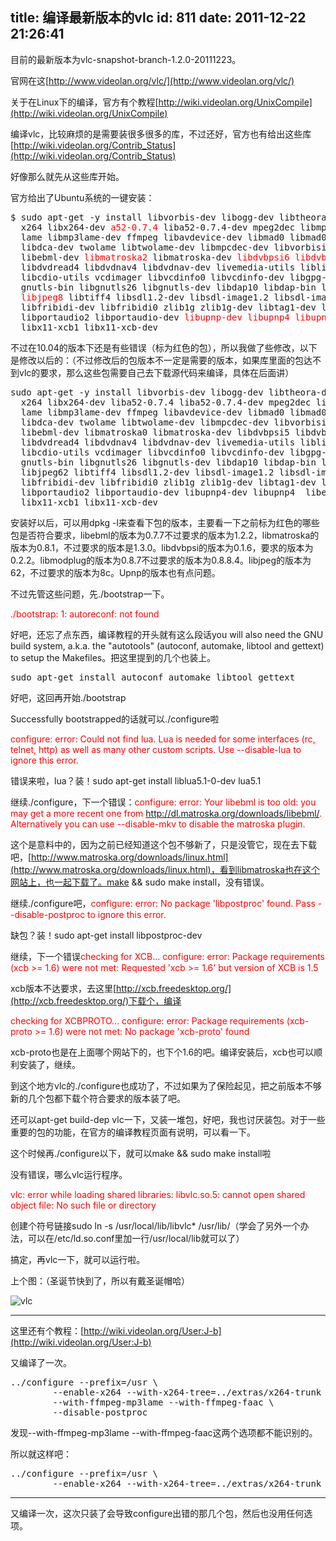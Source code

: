 title: 编译最新版本的vlc
id: 811
date: 2011-12-22 21:26:41
---

目前的最新版本为vlc-snapshot-branch-1.2.0-20111223。

官网在这[http://www.videolan.org/vlc/](http://www.videolan.org/vlc/)

关于在Linux下的编译，官方有个教程[http://wiki.videolan.org/UnixCompile](http://wiki.videolan.org/UnixCompile)

编译vlc，比较麻烦的是需要装很多很多的库，不过还好，官方也有给出这些库[http://wiki.videolan.org/Contrib_Status](http://wiki.videolan.org/Contrib_Status)

好像那么就先从这些库开始。

官方给出了Ubuntu系统的一键安装：
<pre>$ sudo apt-get -y install libvorbis-dev libogg-dev libtheora-dev speex libspeex-dev flac libflac-dev \
  x264 libx264-dev <span style="color: #ff0000;">a52-0.7.4</span> liba52-0.7.4-dev mpeg2dec libmpeg2-4-dev faad libfaad-dev faac libfaac-dev \
  lame libmp3lame-dev ffmpeg libavdevice-dev libmad0 libmad0-dev dirac libdirac-dev liboil-dev libschroedinger-dev \
  libdca-dev twolame libtwolame-dev libmpcdec-dev libvorbisidec1 libvorbisidec-dev libass-dev libass4 <span style="color: #ff0000;">libebml2</span> \
  libebml-dev <span style="color: #ff0000;">libmatroska2</span> libmatroska-dev <span style="color: #ff0000;">libdvbpsi6</span> <span style="color: #ff0000;">libdvbpsi-dev</span> <span style="color: #ff0000;">libmodplug1</span> libmodplug-dev libshout3 libshout3-dev \
  libdvdread4 libdvdnav4 libdvdnav-dev livemedia-utils liblivemedia-dev libcddb2 libcddb2-dev libcdio10 libcdio-dev \
  libcdio-utils vcdimager libvcdinfo0 libvcdinfo-dev libgpg-error0 libgpg-error-dev libgcrypt11 libgcrypt11-dev \
  gnutls-bin libgnutls26 libgnutls-dev libdap10 libdap-bin libdap-dev libxml2 libxml2-dev libpng12-0 libpng12-dev \
  <span style="color: #ff0000;">libjpeg8</span> libtiff4 libsdl1.2-dev libsdl-image1.2 libsdl-image1.2-dev libc-bin gettext libfreetype6 libfreetype6-dev \
  libfribidi-dev libfribidi0 zlib1g zlib1g-dev libtag1-dev libcaca0 libcaca-dev caca-utils libqt4-core libqt4-dev \
  libportaudio2 libportaudio-dev <span style="color: #ff0000;">libupnp-dev</span> <span style="color: #ff0000;">libupnp4 libupnp3</span> libexpat1 libexpat1-dev yasm libxcb-xv0 libxcb-xv0-dev \
  libx11-xcb1 libx11-xcb-dev</pre>
不过在10.04的版本下还是有些错误（标为红色的包），所以我做了些修改，以下是修改以后的：（不过修改后的包版本不一定是需要的版本，如果库里面的包达不到vlc的要求，那么这些包需要自己去下载源代码来编译，具体在后面讲）
<pre>sudo apt-get -y install libvorbis-dev libogg-dev libtheora-dev speex libspeex-dev flac libflac-dev \
  x264 libx264-dev liba52-0.7.4 liba52-0.7.4-dev mpeg2dec libmpeg2-4-dev faad libfaad-dev faac libfaac-dev \
  lame libmp3lame-dev ffmpeg libavdevice-dev libmad0 libmad0-dev dirac libdirac-dev liboil-dev libschroedinger-dev \
  libdca-dev twolame libtwolame-dev libmpcdec-dev libvorbisidec1 libvorbisidec-dev libass-dev libass4 libebml0 \
  libebml-dev libmatroska0 libmatroska-dev libdvbpsi5 libdvbpsi5-dev libmodplug0c2 libmodplug-dev libshout3 libshout3-dev \
  libdvdread4 libdvdnav4 libdvdnav-dev livemedia-utils liblivemedia-dev libcddb2 libcddb2-dev libcdio10 libcdio-dev \
  libcdio-utils vcdimager libvcdinfo0 libvcdinfo-dev libgpg-error0 libgpg-error-dev libgcrypt11 libgcrypt11-dev \
  gnutls-bin libgnutls26 libgnutls-dev libdap10 libdap-bin libdap-dev libxml2 libxml2-dev libpng12-0 libpng12-dev \
  libjpeg62 libtiff4 libsdl1.2-dev libsdl-image1.2 libsdl-image1.2-dev libc-bin gettext libfreetype6 libfreetype6-dev \
  libfribidi-dev libfribidi0 zlib1g zlib1g-dev libtag1-dev libcaca0 libcaca-dev caca-utils libqt4-core libqt4-dev \
  libportaudio2 libportaudio-dev libupnp4-dev libupnp4  libexpat1 libexpat1-dev yasm libxcb-xv0 libxcb-xv0-dev \
  libx11-xcb1 libx11-xcb-dev</pre>
安装好以后，可以用dpkg -l来查看下包的版本，主要看一下之前标为红色的哪些包是否符合要求，libebml的版本为0.7.7不过要求的版本为1.2.2，libmatroska的版本为0.8.1，不过要求的版本是1.3.0。libdvbpsi的版本为0.1.6，要求的版本为0.2.2。libmodplug的版本为0.8.7不过要求的版本为0.8.8.4。libjpeg的版本为62，不过要求的版本为8c。Upnp的版本也有点问题。

不过先管这些问题，先./bootstrap一下。

<span style="color: #ff0000;">./bootstrap: 1: autoreconf: not found</span>

好吧，还忘了点东西，编译教程的开头就有这么段话you will also need the GNU build system, a.k.a. the "autotools" (autoconf, automake, libtool and gettext) to setup the Makefiles。把这里提到的几个也装上。
<pre>sudo apt-get install autoconf automake libtool gettext</pre>
好吧，这回再开始./bootstrap

Successfully bootstrapped的话就可以./configure啦

<span style="color: #ff0000;">configure: error: Could not find lua. Lua is needed for some interfaces (rc, telnet, http) as well as many other custom scripts. Use --disable-lua to ignore this error.</span>

错误来啦，lua？装！sudo apt-get install liblua5.1-0-dev lua5.1

继续./configure，下一个错误：<span style="color: #ff0000;">configure: error: Your libebml is too old: you may get a more recent one from http://dl.matroska.org/downloads/libebml/. Alternatively you can use --disable-mkv to disable the matroska plugin.</span>

这个是意料中的，因为之前已经知道这个包不够新了，只是没管它，现在去下载吧，[http://www.matroska.org/downloads/linux.html](http://www.matroska.org/downloads/linux.html)，看到libmatroska也在这个网站上，也一起下载了。make &amp;&amp; sudo make install，没有错误。

继续./configure吧，<span style="color: #ff0000;">configure: error: No package 'libpostproc' found. Pass --disable-postproc to ignore this error.</span>

缺包？装！sudo apt-get install libpostproc-dev

继续，下一个错误<span style="color: #ff0000;">checking for XCB... configure: error: Package requirements (xcb &gt;= 1.6) were not met: Requested 'xcb &gt;= 1.6' but version of XCB is 1.5</span>

xcb版本不达要求，去这里[http://xcb.freedesktop.org/](http://xcb.freedesktop.org/)下载个，编译

<span style="color: #ff0000;">checking for XCBPROTO... configure: error: Package requirements (xcb-proto &gt;= 1.6) were not met: No package 'xcb-proto' found</span>

xcb-proto也是在上面哪个网站下的，也下个1.6的吧。编译安装后，xcb也可以顺利安装了，继续。

到这个地方vlc的./configure也成功了，不过如果为了保险起见，把之前版本不够新的几个包都下载个符合要求的版本装了吧。

还可以apt-get build-dep vlc一下，又装一堆包，好吧，我也讨厌装包。对于一些重要的包的功能，在官方的编译教程页面有说明，可以看一下。

这个时候再./configure以下，就可以make &amp;&amp; sudo make install啦

没有错误，哪么vlc运行程序。

<span style="color: #ff0000;">vlc: error while loading shared libraries: libvlc.so.5: cannot open shared object file: No such file or directory</span>

创建个符号链接sudo ln -s /usr/local/lib/libvlc* /usr/lib/（学会了另外一个办法，可以在/etc/ld.so.conf里加一行/usr/local/lib就可以了）

搞定，再vlc一下，就可以运行啦。

上个图：（圣诞节快到了，所以有戴圣诞帽哈）

![](http://i.minus.com/ibwabBj1NuFXPN.png "vlc")

-----------------------------------------------------------------------

这里还有个教程：[http://wiki.videolan.org/User:J-b](http://wiki.videolan.org/User:J-b)

又编译了一次。
<pre>../configure --prefix=/usr \
        --enable-x264 --with-x264-tree=../extras/x264-trunk \
        --with-ffmpeg-mp3lame --with-ffmpeg-faac \
        --disable-postproc</pre>
发现--with-ffmpeg-mp3lame --with-ffmpeg-faac这两个选项都不能识别的。

所以就这样吧：
<pre>../configure --prefix=/usr \
        --enable-x264 --with-x264-tree=../extras/x264-trunk</pre>

-----------------------

又编译一次，这次只装了会导致configure出错的那几个包，然后也没用任何选项。